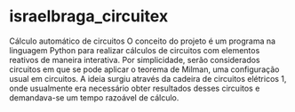 # israelbraga_circuitex
Cálculo automático de circuitos
O conceito do projeto é um programa na linguagem Python para realizar cálculos de circuitos com elementos reativos de maneira interativa. Por simplicidade, serão considerados circuitos em que se pode aplicar o teorema de Milman, uma configuração usual em circuitos. A ideia surgiu através da cadeira de circuitos elétricos 1, onde usualmente era necessário obter resultados desses circuitos e demandava-se um tempo razoável de cálculo.

